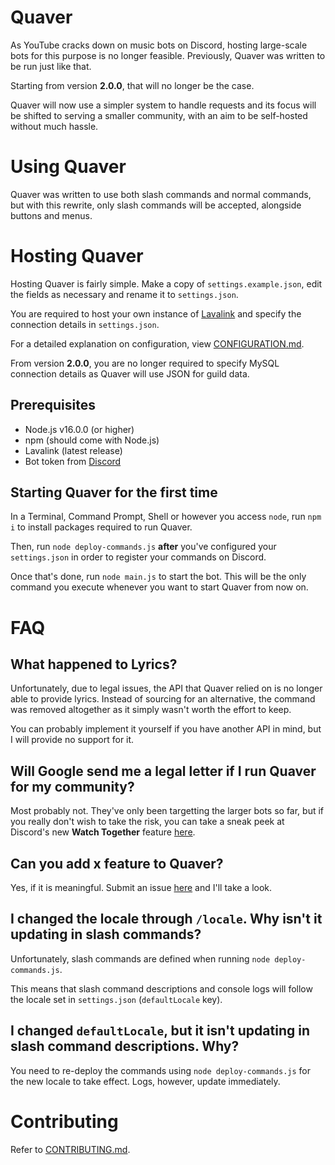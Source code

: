 # Quaver
As YouTube cracks down on music bots on Discord, hosting large-scale bots for this purpose is no longer feasible. Previously, Quaver was written to be run just like that.

Starting from version **2.0.0**, that will no longer be the case.

Quaver will now use a simpler system to handle requests and its focus will be shifted to serving a smaller community, with an aim to be self-hosted without much hassle.

# Using Quaver
Quaver was written to use both slash commands and normal commands, but with this rewrite, only slash commands will be accepted, alongside buttons and menus.

# Hosting Quaver
Hosting Quaver is fairly simple. Make a copy of `settings.example.json`, edit the fields as necessary and rename it to `settings.json`.

You are required to host your own instance of [Lavalink](https://github.com/freyacodes/Lavalink) and specify the connection details in `settings.json`.

For a detailed explanation on configuration, view [CONFIGURATION.md](CONFIGURATION.md).

From version **2.0.0**, you are no longer required to specify MySQL connection details as Quaver will use JSON for guild data.

## Prerequisites
- Node.js v16.0.0 (or higher)
- npm (should come with Node.js)
- Lavalink (latest release)
- Bot token from [Discord](https://discord.com/developers/applications)

## Starting Quaver for the first time
In a Terminal, Command Prompt, Shell or however you access `node`, run `npm i` to install packages required to run Quaver.

Then, run `node deploy-commands.js` **after** you've configured your `settings.json` in order to register your commands on Discord.

Once that's done, run `node main.js` to start the bot. This will be the only command you execute whenever you want to start Quaver from now on.

# FAQ
## What happened to Lyrics?
Unfortunately, due to legal issues, the API that Quaver relied on is no longer able to provide lyrics. Instead of sourcing for an alternative, the command was removed altogether as it simply wasn't worth the effort to keep.

You can probably implement it yourself if you have another API in mind, but I will provide no support for it.

## Will Google send me a legal letter if I run Quaver for my community?
Most probably not. They've only been targetting the larger bots so far, but if you really don't wish to take the risk, you can take a sneak peek at Discord's new **Watch Together** feature [here](https://discord.gg/discordgameslab).

## Can you add x feature to Quaver?
Yes, if it is meaningful. Submit an issue [here](https://github.com/ZapSquared/Quaver/issues) and I'll take a look.

## I changed the locale through `/locale`. Why isn't it updating in slash commands?
Unfortunately, slash commands are defined when running `node deploy-commands.js`.

This means that slash command descriptions and console logs will follow the locale set in `settings.json` (`defaultLocale` key).

## I changed `defaultLocale`, but it isn't updating in slash command descriptions. Why?
You need to re-deploy the commands using `node deploy-commands.js` for the new locale to take effect. Logs, however, update immediately.

# Contributing
Refer to [CONTRIBUTING.md](CONTRIBUTING.md).
